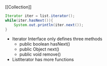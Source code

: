 [[Collection]]
```Java
Iterator iter = list.iterator();
while(iter.hasNext()){
	System.out.println(iter.next());
}
```
- Iterator Interface only defines three methods
	- public boolean hasNext()
	- public Object next()
	- public void remove()
- ListIterator has more functions